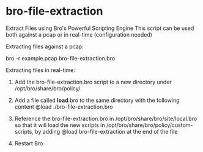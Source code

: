 # bro-file-extraction
Extract Files using Bro's Powerful Scripting Engine
This script can be used both against a pcap or in real-time (configuration needed)

Extracting files against a pcap:

bro -r example.pcap bro-file-extraction.bro

Extracting files in real-time:
1. Add the bro-file-extraction.bro script to a new directory under /opt/bro/share/bro/policy/
2. Add a file called __load__.bro to the same directory with the following content
@load ./bro-file-extraction.bro

3. Reference the bro-file-extraction.bro in /opt/bro/share/bro/site/local.bro so that it will load the new scripts in
/opt/bro/share/bro/policy/custom-scripts, by adding @load bro-file-extraction at the end of the file
4. Restart Bro
